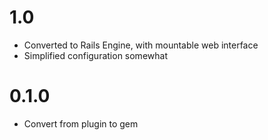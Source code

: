 # 1.0

* Converted to Rails Engine, with mountable web interface
* Simplified configuration somewhat

# 0.1.0

* Convert from plugin to gem

